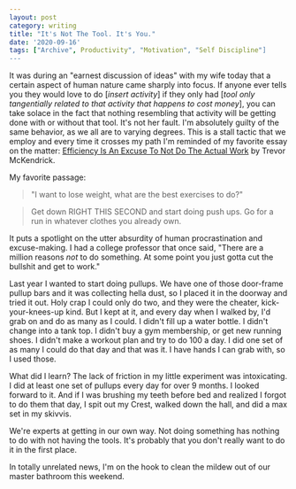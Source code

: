 ```yaml
---
layout: post
category: writing
title: "It's Not The Tool. It's You."
date: '2020-09-16'
tags: ["Archive", Productivity", "Motivation", "Self Discipline"]
---
```


It was during an "earnest discussion of ideas" with my wife today that a certain aspect of human nature came sharply into focus. If anyone ever tells you they would love to do [_insert activity_] if they only had [_tool only tangentially related to that activity that happens to cost money_], you can take solace in the fact that nothing resembling that activity will be getting done with or without that tool. It's not her fault. I'm absolutely guilty of the same behavior, as we all are to varying degrees. This is a stall tactic that we employ and every time it crosses my path I'm reminded of my favorite essay on the matter: [Efficiency Is An Excuse To Not Do The Actual Work](https://www.trevormckendrick.com/essays/efficiency-is-an-excuse-to-not-do-the-actual-work) by Trevor McKendrick.

<!--more-->

My favorite passage:

> "I want to lose weight, what are the best exercises to do?"

> Get down RIGHT THIS SECOND and start doing push ups. Go for a run in whatever clothes you already own.

It puts a spotlight on the utter absurdity of human procrastination and excuse-making. I had a college professor that once said, "There are a million reasons _not_ to do something. At some point you just gotta cut the bullshit and get to work."

Last year I wanted to start doing pullups. We have one of those door-frame pullup bars and it was collecting hella dust, so I placed it in the doorway and tried it out. Holy crap I could only do two, and they were the cheater, kick-your-knees-up kind. But I kept at it, and every day when I walked by, I'd grab on and do as many as I could. I didn't fill up a water bottle. I didn't change into a tank top. I didn't buy a gym membership, or get new running shoes. I didn't make a workout plan and try to do 100 a day. I did one set of as many I could do that day and that was it. I have hands I can grab with, so I used those.

What did I learn? The lack of friction in my little experiment was intoxicating. I did at least one set of pullups every day for over 9 months. I looked forward to it. And if I was brushing my teeth before bed and realized I forgot to do them that day, I spit out my Crest, walked down the hall, and did a max set in my skivvis.

We're experts at getting in our own way. Not doing something has nothing to do with not having the tools. It's probably that you don't really want to do it in the first place.

In totally unrelated news, I'm on the hook to clean the mildew out of our master bathroom this weekend.
